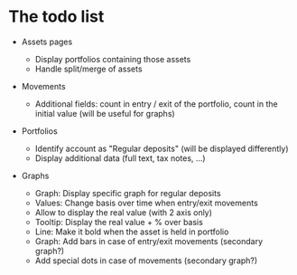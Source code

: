 # The todo list
* Assets pages
    * Display portfolios containing those assets
    * Handle split/merge of assets

* Movements
    * Additional fields: count in entry / exit of the portfolio, count in the initial value (will be useful for graphs)

* Portfolios
    * Identify account as "Regular deposits" (will be displayed differently)
    * Display additional data (full text, tax notes, ...)

* Graphs
    * Graph: Display specific graph for regular deposits
    * Values: Change basis over time when entry/exit movements
    * Allow to display the real value (with 2 axis only)
    * Tooltip: Display the real value + % over basis
    * Line: Make it bold when the asset is held in portfolio
    * Graph: Add bars in case of entry/exit movements (secondary graph?)
    * Add special dots in case of movements (secondary graph?)